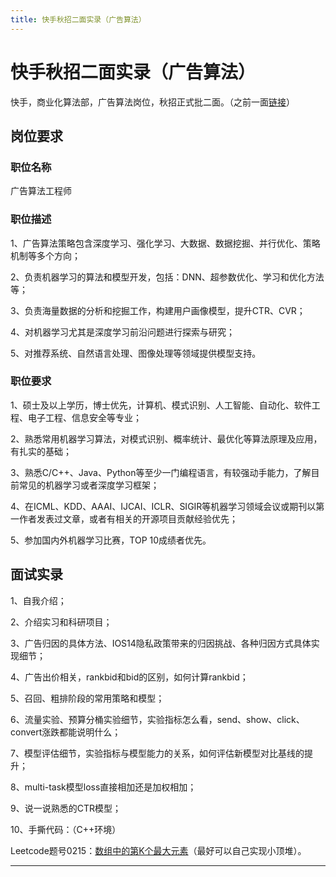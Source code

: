 ```yaml
---
title: 快手秋招二面实录（广告算法）
---
```


# 快手秋招二面实录（广告算法）

<script type="text/javascript" src="/include/head.js"></script>

快手，商业化算法部，广告算法岗位，秋招正式批二面。（之前一面<a href="https://www.dywan.xyz/zone/202208/160001">链接</a>）

## 岗位要求

### 职位名称

广告算法工程师

### 职位描述

1、广告算法策略包含深度学习、强化学习、大数据、数据挖掘、并行优化、策略机制等多个方向；

2、负责机器学习的算法和模型开发，包括：DNN、超参数优化、学习和优化方法等；

3、负责海量数据的分析和挖掘工作，构建用户画像模型，提升CTR、CVR；

4、对机器学习尤其是深度学习前沿问题进行探索与研究；

5、对推荐系统、自然语言处理、图像处理等领域提供模型支持。

### 职位要求

1、硕士及以上学历，博士优先，计算机、模式识别、人工智能、自动化、软件工程、电子工程、信息安全等专业；

2、熟悉常用机器学习算法，对模式识别、概率统计、最优化等算法原理及应用，有扎实的基础；

3、熟悉C/C++、Java、Python等至少一门编程语言，有较强动手能力，了解目前常见的机器学习或者深度学习框架；

4、在ICML、KDD、AAAI、IJCAI、ICLR、SIGIR等机器学习领域会议或期刊以第一作者发表过文章，或者有相关的开源项目贡献经验优先；

5、参加国内外机器学习比赛，TOP 10成绩者优先。

## 面试实录

1、自我介绍；

2、介绍实习和科研项目；

3、广告归因的具体方法、IOS14隐私政策带来的归因挑战、各种归因方式具体实现细节；

4、广告出价相关，rankbid和bid的区别，如何计算rankbid；

5、召回、粗排阶段的常用策略和模型；

6、流量实验、预算分桶实验细节，实验指标怎么看，send、show、click、convert涨跌都能说明什么；

7、模型评估细节，实验指标与模型能力的关系，如何评估新模型对比基线的提升；

8、multi-task模型loss直接相加还是加权相加；

9、说一说熟悉的CTR模型；

10、手撕代码：（C++环境）

Leetcode题号0215：<a href="https://leetcode.cn/problems/kth-largest-element-in-an-array">数组中的第K个最大元素</a>（最好可以自己实现小顶堆）。

---

<script type="text/javascript" src="/include/tail.js"></script>
